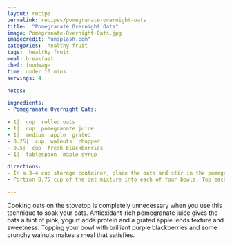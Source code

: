 ```yaml
---
layout: recipe
permalink: recipes/pomegranate-overnight-oats
title:  "Pomegranate Overnight Oats"
image: Pomegranate-Overnight-Oats.jpg
imagecredit: "unsplash.com"
categories:  healthy fruit
tags:  healthy fruit
meal: breakfast
chef: foodwage
time: under 10 mins
servings: 4

notes:

ingredients:
- Pomegranate Overnight Oats:

- 1|  cup  rolled oats
- 1|  cup  pomegranate juice
- 1|  medium  apple  grated
- 0.25|  cup  walnuts  chopped
- 0.5|  cup  fresh blackberries
- 1|  tablespoon  maple syrup

directions:
- In a 3–4 cup storage container, place the oats and stir in the pomegranate juice. Add the grated apple and stir, then cover tightly and refrigerate overnight. If you prefer your oats warm, microwave the container for two minutes the following morning; oats can also be served cold. Stir in the yogurt just before serving.
- Portion 0.75 cup of the oat mixture into each of four bowls. Top each serving with a tablespoon of walnuts and 0.25 of the blackberries and drizzle with maple syrup. Serve immediately.

---
```


Cooking oats on the stovetop is completely unnecessary when you use this technique to soak your oats. Antioxidant-rich pomegranate juice gives the oats a hint of pink, yogurt adds protein and a grated apple lends texture and sweetness. Topping your bowl with brilliant purple blackberries and some crunchy walnuts makes a meal that satisfies.
